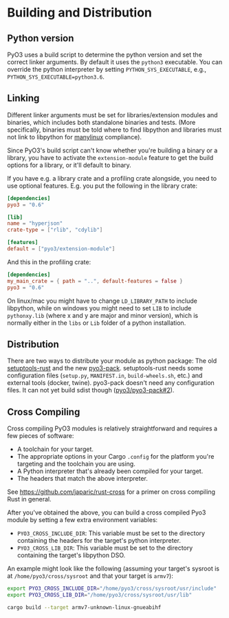 # Building and Distribution

## Python version

PyO3 uses a build script to determine the python version and set the correct linker arguments. By default it uses the `python3` executable. You can override the python interpreter by setting `PYTHON_SYS_EXECUTABLE`, e.g., `PYTHON_SYS_EXECUTABLE=python3.6`.

## Linking

Different linker arguments must be set for libraries/extension modules and binaries, which includes both standalone binaries and tests. (More specifically, binaries must be told where to find libpython and libraries must not link to libpython for [manylinux](https://www.python.org/dev/peps/pep-0513/) compliance).

Since PyO3's build script can't know whether you're building a binary or a library, you have to activate the `extension-module` feature to get the build options for a library, or it'll default to binary.

If you have e.g. a library crate and a profiling crate alongside, you need to use optional features. E.g. you put the following in the library crate:

```toml
[dependencies]
pyo3 = "0.6"

[lib]
name = "hyperjson"
crate-type = ["rlib", "cdylib"]

[features]
default = ["pyo3/extension-module"]
```

And this in the profiling crate:

```toml
[dependencies]
my_main_crate = { path = "..", default-features = false }
pyo3 = "0.6"
```

On linux/mac you might have to change `LD_LIBRARY_PATH` to include libpython, while on windows you might need to set `LIB` to include `pythonxy.lib` (where x and y are major and minor version), which is normally either in the `libs` or `Lib` folder of a python installation.

## Distribution

There are two ways to distribute your module as python package: The old [setuptools-rust](https://github.com/PyO3/setuptools-rust) and the new [pyo3-pack](https://github.com/pyo3/pyo3-pack). setuptools-rust needs some configuration files (`setup.py`,  `MANIFEST.in`, `build-wheels.sh`, etc.) and external tools (docker, twine). pyo3-pack doesn't need any configuration files. It can not yet build sdist though ([pyo3/pyo3-pack#2](https://github.com/PyO3/pyo3-pack/issues/2)).

## Cross Compiling

Cross compiling PyO3 modules is relatively straightforward and requires a few pieces of software:

* A toolchain for your target.
* The appropriate options in your Cargo `.config` for the platform you're targeting and the toolchain you are using.
* A Python interpreter that's already been compiled for your target.
* The headers that match the above interpreter.

See https://github.com/japaric/rust-cross for a primer on cross compiling Rust in general.

After you've obtained the above, you can build a cross compiled Pyo3 module by setting a few extra environment variables:

* `PYO3_CROSS_INCLUDE_DIR`: This variable must be set to the directory containing the headers for the target's python interpreter.
* `PYO3_CROSS_LIB_DIR`: This variable must be set to the directory containing the target's libpython DSO.

An example might look like the following (assuming your target's sysroot is at `/home/pyo3/cross/sysroot` and that your target is `armv7`):

```sh
export PYO3_CROSS_INCLUDE_DIR="/home/pyo3/cross/sysroot/usr/include"
export PYO3_CROSS_LIB_DIR="/home/pyo3/cross/sysroot/usr/lib"

cargo build --target armv7-unknown-linux-gnueabihf
```
